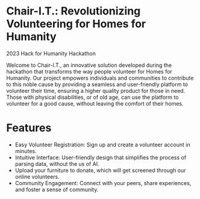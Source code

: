 # Chair-I.T.: Revolutionizing Volunteering for Homes for Humanity

2023 Hack for Humanity Hackathon




Welcome to Chair-I.T., an innovative solution developed during the hackathon that transforms the way people volunteer for Homes for Humanity. Our project empowers individuals and communities to contribute to this noble cause by providing a seamless and user-friendly platform to volunteer their time, ensuring a higher quality product for those in need. Those with physical disabilities, or of old age, can use the platform to volunteer for a good cause, without leaving the comfort of their homes.  


# Features 
- Easy Volunteer Registration: Sign up and create a volunteer account in minutes.
- Intuitive Interface: User-friendly design that simplifies the process of parsing data, without the us of AI.
- Upload your furniture to donate, which will get screened through our online volunteers.
- Community Engagement: Connect with your peers, share experiences, and foster a sense of community.


